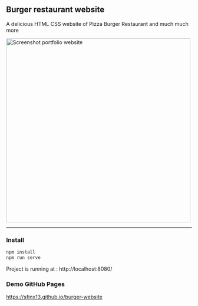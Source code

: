 ## Burger restaurant website

A delicious HTML CSS website of Pizza Burger Restaurant and much much more

<img src="assets/images/screenshot.png" alt="Screenshot portfolio website" width="500">

---

### Install

```bash
npm install
npm run serve
```

Project is running at : http://localhost:8080/

### Demo GitHub Pages

https://sfinx13.github.io/burger-website

